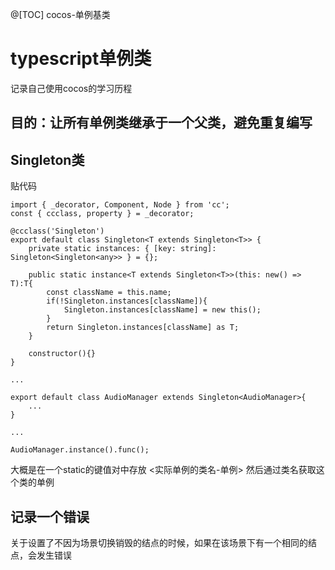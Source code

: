 @[TOC] cocos-单例基类

# typescript单例类

记录自己使用cocos的学习历程

## 目的：让所有单例类继承于一个父类，避免重复编写

## Singleton类

贴代码

```
import { _decorator, Component, Node } from 'cc';
const { ccclass, property } = _decorator;

@ccclass('Singleton')
export default class Singleton<T extends Singleton<T>> {
    private static instances: { [key: string]: Singleton<Singleton<any>> } = {};

    public static instance<T extends Singleton<T>>(this: new() => T):T{
        const className = this.name;
        if(!Singleton.instances[className]){
            Singleton.instances[className] = new this();
        }
        return Singleton.instances[className] as T;
    }

    constructor(){}
}

...

export default class AudioManager extends Singleton<AudioManager>{
    ...
}

...

AudioManager.instance().func();

```

大概是在一个static的键值对中存放 <实际单例的类名-单例> 然后通过类名获取这个类的单例



## 记录一个错误

关于设置了不因为场景切换销毁的结点的时候，如果在该场景下有一个相同的结点，会发生错误
